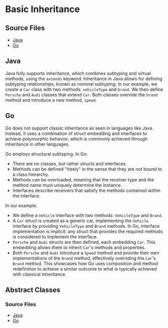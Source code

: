 # Basic Inheritance

## Source Files
* [Java](./java_src/BasicInheritance.java)
* [Go](./go_src/basicinheritance.go)

## Java

Java fully supports inheritance, which combines subtyping and virtual methods, using the `extends` keyword. Inheritance in Java allows for defining subtyping relationships, known as nominal subtyping.
In our example, we create a `Car` class with two methods: `vehicleType` and `brand`. We then define `Porsche` and `Audi` classes that extend `Car`. Both classes override the `brand` method and introduce a new method, `speed`.

## Go

Go does not support classic inheritance as seen in languages like Java. Instead, it uses a combination of struct embedding and interfaces to achieve polymorphic behavior, which is commonly achieved through inheritance in other languages.

Go employs structural subtyping. In Go:

- There are no classes, but rather structs and interfaces.
- Methods can be defined "freely" in the sense that they are not bound to a class hierarchy.
- Methods can be overloaded, meaning that the receiver type and the method name must uniquely determine the instance.
- Interfaces describe receivers that satisfy the methods contained within the interface.

In our example:

- We define a `Vehicle` interface with two methods: `VehicleType` and `Brand`.
- A `Car` struct is created as a generic car, implementing the `Vehicle` interface by providing `VehicleType` and `Brand` methods. In Go, interface implementation is implicit: any struct that provides the required methods is considered to implement the interface.
- `Porsche` and `Audi` structs are then defined, each embedding `Car`. This embedding allows them to inherit `Car`'s methods and properties.
- Both `Porsche` and `Audi` introduce a `Speed` method and provide their own implementations of the `Brand` method, effectively overriding the `Car`'s `Brand` method. This showcases how Go uses composition and method redefinition to achieve a similar outcome to what is typically achieved with classical inheritance.

## Abstract Classes

### Source Files
* [Java](./java_src/AbstractClass.java)
* [Go](./go_src/abstractClass.go)
